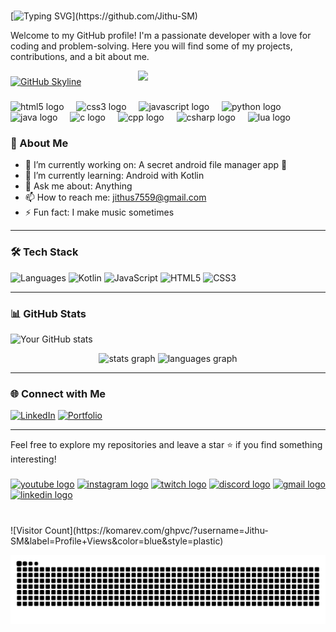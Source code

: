 #
[![Typing SVG](https://readme-typing-svg.demolab.com?font=Fira+Code&size=24&duration=4000&pause=500&color=F74747&center=true&vCenter=true&width=500&lines=Hi+there!+👋+I'm+Jithu+S;A+Passionate+Developer!;Welcome+to+my+GitHub+Profile!)](https://github.com/Jithu-SM)

Welcome to my GitHub profile! I'm a passionate developer with a love for coding and problem-solving. Here you will find some of my projects, contributions, and a bit about me. 

<img src="https://media.giphy.com/media/26tn33aiTi1jkl6H6/giphy.gif" width="300px" align="right">




###

[![GitHub Skyline](https://skyline.github.com/Jithu-SM/2025)](https://skyline.github.com/Jithu-SM)


###

<div align="left">
  <img src="https://cdn.jsdelivr.net/gh/devicons/devicon/icons/html5/html5-original.svg" height="30" alt="html5 logo"  />
  <img width="12" />
  <img src="https://cdn.jsdelivr.net/gh/devicons/devicon/icons/css3/css3-original.svg" height="30" alt="css3 logo"  />
  <img width="12" />
  <img src="https://cdn.jsdelivr.net/gh/devicons/devicon/icons/javascript/javascript-original.svg" height="30" alt="javascript logo"  />
  <img width="12" />
  <img src="https://cdn.jsdelivr.net/gh/devicons/devicon/icons/python/python-original.svg" height="30" alt="python logo"  />
  <img width="12" />
  <img src="https://cdn.jsdelivr.net/gh/devicons/devicon/icons/java/java-original.svg" height="30" alt="java logo"  />
  <img width="12" />
  <img src="https://cdn.jsdelivr.net/gh/devicons/devicon/icons/c/c-original.svg" height="30" alt="c logo"  />
  <img width="12" />
  <img src="https://cdn.jsdelivr.net/gh/devicons/devicon/icons/cplusplus/cplusplus-original.svg" height="30" alt="cpp logo"  />
  <img width="12" />
  <img src="https://cdn.jsdelivr.net/gh/devicons/devicon/icons/csharp/csharp-original.svg" height="30" alt="csharp logo"  />
  <img width="12" />
  <img src="https://cdn.jsdelivr.net/gh/devicons/devicon/icons/lua/lua-original.svg" height="30" alt="lua logo"  />
  <img width="12" />
</div>

  ### 🌟 About Me
  - 🔭 I’m currently working on: A secret android file manager app 📁
  - 🌱 I’m currently learning: Android with Kotlin
  - 💬 Ask me about: Anything 
  - 📫 How to reach me: jithus7559@gmail.com
  - ⚡ Fun fact: I make music sometimes
---

  ### 🛠️ Tech Stack
  ![Languages](https://img.shields.io/badge/Code-C++-blue?logo=cplusplus&logoColor=white)
  ![Kotlin](https://img.shields.io/badge/Mobile-Kotlin-orange?logo=kotlin&logoColor=white)
  ![JavaScript](https://img.shields.io/badge/Web-JavaScript-yellow?logo=javascript&logoColor=white)
  ![HTML5](https://img.shields.io/badge/Frontend-HTML5-red?logo=html5&logoColor=white)
  ![CSS3](https://img.shields.io/badge/Frontend-CSS3-blue?logo=css3&logoColor=white)
  
  ---
  
  ### 📊 GitHub Stats
  ![Your GitHub stats](https://github-readme-stats.vercel.app/api?username=Jithu-SM&show_icons=true&theme=radical)
  <div align="center">
  <img src="https://github-readme-stats.vercel.app/api?username=Jithu-SM&hide_title=false&hide_rank=false&show_icons=true&include_all_commits=true&count_private=true&disable_animations=false&theme=dracula&locale=en&hide_border=false" height="150" alt="stats graph"  />
  <img src="https://github-readme-stats.vercel.app/api/top-langs?username=Jithu-SM&locale=en&hide_title=false&layout=compact&card_width=320&langs_count=5&theme=dracula&hide_border=false" height="150" alt="languages graph"  />
</div>

  ---
  
  ### 🌐 Connect with Me
  [![LinkedIn](https://img.shields.io/badge/LinkedIn-YourName-blue?logo=linkedin&logoColor=white)](https://linkedin.com/in/jithu-s)
  [![Portfolio](https://img.shields.io/badge/Portfolio-Visit-brightgreen)](https://)
  
  ---
  
  Feel free to explore my repositories and leave a star ⭐ if you find something interesting!
###

<div align="left">
  <a href="https://www.youtube.com/@JithuS" ><img src="https://img.shields.io/static/v1?message=Youtube&logo=youtube&label=&color=FF0000&logoColor=white&labelColor=&style=for-the-badge" height="35" alt="youtube logo"  /></a>
  <a href="https://www.youtube.com/@JithuS" ><img src="https://img.shields.io/static/v1?message=Instagram&logo=instagram&label=&color=E4405F&logoColor=white&labelColor=&style=for-the-badge" height="35" alt="instagram logo"  /></a>
  <a href="https://www.youtube.com/@JithuS" ><img src="https://img.shields.io/static/v1?message=Twitch&logo=twitch&label=&color=9146FF&logoColor=white&labelColor=&style=for-the-badge" height="35" alt="twitch logo"  /></a>
  <a href="https://www.youtube.com/@JithuS" ><img src="https://img.shields.io/static/v1?message=Discord&logo=discord&label=&color=7289DA&logoColor=white&labelColor=&style=for-the-badge" height="35" alt="discord logo"  /></a>
  <a href="https://www.youtube.com/@JithuS" ><img src="https://img.shields.io/static/v1?message=Gmail&logo=gmail&label=&color=D14836&logoColor=white&labelColor=&style=for-the-badge" height="35" alt="gmail logo"  /></a>
  <a href="https://www.youtube.com/@JithuS" ><img src="https://img.shields.io/static/v1?message=LinkedIn&logo=linkedin&label=&color=0077B5&logoColor=white&labelColor=&style=for-the-badge" height="35" alt="linkedin logo"  /></a>
</div>

###

<br clear="both">
![Visitor Count](https://komarev.com/ghpvc/?username=Jithu-SM&label=Profile+Views&color=blue&style=plastic)


![Snake Animation](https://github.com/Jithu-SM/Jithu-SM/blob/output/github-contribution-grid-snake.svg)

###
